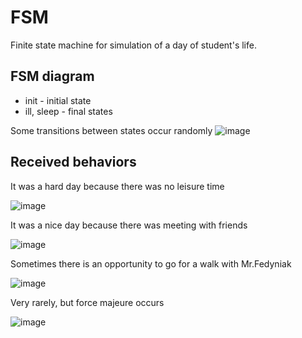 # FSM
Finite state machine for simulation of a day of student's life.

## FSM diagram
* init - initial state
* ill, sleep - final states

Some transitions between states occur randomly
![image](https://github.com/khrystia-k/FSM/assets/116711583/8e43e9f7-4d9e-49bb-b52d-0f01712796e4)

## Received behaviors
It was a hard day because there was no leisure time

![image](https://github.com/khrystia-k/FSM/assets/116711583/58501a7c-c5a7-4c08-a877-406bd946a612)

It was a nice day because  there was meeting with friends

![image](https://github.com/khrystia-k/FSM/assets/116711583/817ec271-5ec3-4f40-a152-0a0647f662e2)

Sometimes there is an opportunity to go for a walk with Mr.Fedyniak

![image](https://github.com/khrystia-k/FSM/assets/116711583/45edeb43-721f-4e48-a566-e6392a41fa43)

Very rarely, but force majeure occurs

![image](https://github.com/khrystia-k/FSM/assets/116711583/542dceb9-798f-4c7b-98e6-2990746067b3)





